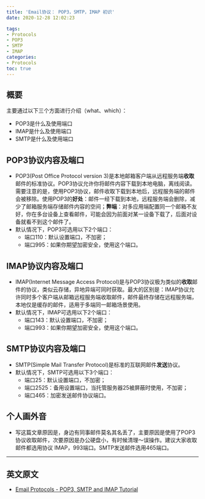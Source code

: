 ```yaml
---
title: 'Email协议： POP3，SMTP，IMAP 初识'
date: 2020-12-28 12:02:23

tags:
- Protocols
- POP3
- SMTP
- IMAP
categories:
- Protocols
toc: true
---
```


## 概要
主要通过以下三个方面进行介绍（what、which）：
* POP3是什么及使用端口
* IMAP是什么及使用端口
* SMTP是什么及使用端口

## POP3协议内容及端口
* POP3(Post Office Protocol version 3)是本地邮箱客户端从远程服务端**收取**邮件的标准协议。POP3协议允许你将邮件内容下载到本地电脑，离线阅读。需要注意的是，使用POP3协议，邮件收取下载到本地后，远程服务端的邮件会被移除。使用POP3的**好处**：邮件一经下载到本地，远程服务端会删除，减少了邮箱服务端存储邮件内容的空间；**弊端**：对多应用端配置同一个邮箱不友好，你在多台设备上查看邮件，可能会因为前面对某一设备下载了，后面对设备就看不到这个邮件了。
* 默认情况下，POP3可选用以下2个端口：
    * 端口110：默认设置端口，不加密；
    * 端口995：如果你期望加密安全，使用这个端口。

## IMAP协议内容及端口
* IMAP(Internet Message Access Protocol)是与POP3协议极为类似的**收取**邮件的协议，类似云存储，异地异端可同时获取。最大的区别是：IMAP协议允许同时多个客户端从邮箱远程服务端收取邮件，邮件最终存储在远程服务端，本地仅是缓存的邮件，适用于多端同一邮箱场景使用。
* 默认情况下，IMAP可选用以下2个端口：
    * 端口143：默认设置端口，不加密；
    * 端口993：如果你期望加密安全，使用这个端口。

## SMTP协议内容及端口
* SMTP(Simple Mail Transfer Protocol)是标准的互联网邮件**发送**协议。
* 默认情况下，SMTP可选用以下3个端口：
    * 端口25：默认设置端口，不加密；
    * 端口2525：备用设置端口，当托管服务器25被屏蔽时使用，不加密；
    * 端口465：加密发送邮件协议端口。

## 个人画外音
* 写这篇文章原因是，身边有同事邮件莫名其名丢了，主要原因是使用了POP3协议收取邮件，次要原因是办公硬盘小，有时候清理～误操作。建议大家收取邮件都选用协议 IMAP，993端口。SMTP发送邮件选用465端口。


----
## 英文原文
* [Email Protocols - POP3, SMTP and IMAP Tutorial](https://www.siteground.com/tutorials/email/protocols-pop3-smtp-imap/#What_is_POP3_and_which_are_the_default_POP3_ports)
